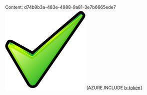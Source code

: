 Content: d74b9b3a-483e-4988-9a81-3e7b6665ede7![image](5bf05f27-4078-4cc2-a8f9-c3edbf487329.png)
[AZURE.INCLUDE [b-token](08accc12-0388-4037-8c14-1e0820e02d5d.md)]
